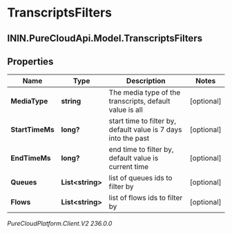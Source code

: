 # TranscriptsFilters

## ININ.PureCloudApi.Model.TranscriptsFilters

## Properties

|Name | Type | Description | Notes|
|------------ | ------------- | ------------- | -------------|
| **MediaType** | **string** | The media type of the transcripts, default value is all  | [optional] |
| **StartTimeMs** | **long?** | start time to filter by, default value is 7 days into the past | [optional] |
| **EndTimeMs** | **long?** | end time to filter by, default value is current time | [optional] |
| **Queues** | **List&lt;string&gt;** | list of queues ids to filter by | [optional] |
| **Flows** | **List&lt;string&gt;** | list of flows ids to filter by | [optional] |



_PureCloudPlatform.Client.V2 236.0.0_
